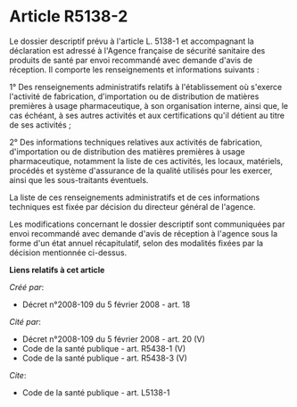 # Article R5138-2

Le dossier descriptif prévu à l'article L. 5138-1 et accompagnant la déclaration est adressé à l'Agence française de sécurité
sanitaire des produits de santé par envoi recommandé avec demande d'avis de réception. Il comporte les renseignements et
informations suivants : 

1° Des renseignements administratifs relatifs à l'établissement où s'exerce l'activité de fabrication, d'importation ou de
distribution de matières premières à usage pharmaceutique, à son organisation interne, ainsi que, le cas échéant, à ses
autres activités et aux certifications qu'il détient au titre de ses activités ; 

2° Des informations techniques relatives aux activités de fabrication, d'importation ou de distribution des matières
premières à usage pharmaceutique, notamment la liste de ces activités, les locaux, matériels, procédés et système d'assurance
de la qualité utilisés pour les exercer, ainsi que les sous-traitants éventuels. 

La liste de ces renseignements administratifs et de ces informations techniques est fixée par décision du directeur général
de l'agence. 

Les modifications concernant le dossier descriptif sont communiquées par envoi recommandé avec demande d'avis de réception à
l'agence sous la forme d'un état annuel récapitulatif, selon des modalités fixées par la décision mentionnée ci-dessus.

**Liens relatifs à cet article**

_Créé par_:

  - Décret n°2008-109 du 5 février 2008 - art. 18

_Cité par_:

  - Décret n°2008-109 du 5 février 2008 - art. 20 (V)
  - Code de la santé publique - art. R5438-1 (V)
  - Code de la santé publique - art. R5438-3 (V)

_Cite_:

  - Code de la santé publique - art. L5138-1
